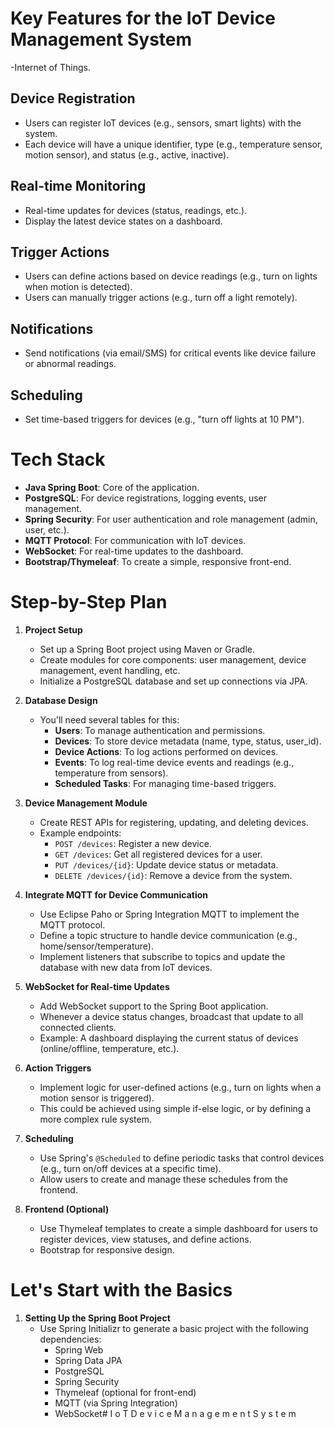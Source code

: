 # Key Features for the IoT Device Management System
-Internet of Things.

## Device Registration

- Users can register IoT devices (e.g., sensors, smart lights) with the system.
- Each device will have a unique identifier, type (e.g., temperature sensor, motion sensor), and status (e.g., active, inactive).

## Real-time Monitoring

- Real-time updates for devices (status, readings, etc.).
- Display the latest device states on a dashboard.

## Trigger Actions

- Users can define actions based on device readings (e.g., turn on lights when motion is detected).
- Users can manually trigger actions (e.g., turn off a light remotely).

## Notifications

- Send notifications (via email/SMS) for critical events like device failure or abnormal readings.

## Scheduling

- Set time-based triggers for devices (e.g., "turn off lights at 10 PM").

# Tech Stack

- **Java Spring Boot**: Core of the application.
- **PostgreSQL**: For device registrations, logging events, user management.
- **Spring Security**: For user authentication and role management (admin, user, etc.).
- **MQTT Protocol**: For communication with IoT devices.
- **WebSocket**: For real-time updates to the dashboard.
- **Bootstrap/Thymeleaf**: To create a simple, responsive front-end.

# Step-by-Step Plan

1. **Project Setup**
   - Set up a Spring Boot project using Maven or Gradle.
   - Create modules for core components: user management, device management, event handling, etc.
   - Initialize a PostgreSQL database and set up connections via JPA.

2. **Database Design**
   - You'll need several tables for this:
     - **Users**: To manage authentication and permissions.
     - **Devices**: To store device metadata (name, type, status, user_id).
     - **Device Actions**: To log actions performed on devices.
     - **Events**: To log real-time device events and readings (e.g., temperature from sensors).
     - **Scheduled Tasks**: For managing time-based triggers.

3. **Device Management Module**
   - Create REST APIs for registering, updating, and deleting devices.
   - Example endpoints:
     - `POST /devices`: Register a new device.
     - `GET /devices`: Get all registered devices for a user.
     - `PUT /devices/{id}`: Update device status or metadata.
     - `DELETE /devices/{id}`: Remove a device from the system.

4. **Integrate MQTT for Device Communication**
   - Use Eclipse Paho or Spring Integration MQTT to implement the MQTT protocol.
   - Define a topic structure to handle device communication (e.g., home/sensor/temperature).
   - Implement listeners that subscribe to topics and update the database with new data from IoT devices.

5. **WebSocket for Real-time Updates**
   - Add WebSocket support to the Spring Boot application.
   - Whenever a device status changes, broadcast that update to all connected clients.
   - Example: A dashboard displaying the current status of devices (online/offline, temperature, etc.).

6. **Action Triggers**
   - Implement logic for user-defined actions (e.g., turn on lights when a motion sensor is triggered).
   - This could be achieved using simple if-else logic, or by defining a more complex rule system.

7. **Scheduling**
   - Use Spring's `@Scheduled` to define periodic tasks that control devices (e.g., turn on/off devices at a specific time).
   - Allow users to create and manage these schedules from the frontend.

8. **Frontend (Optional)**
   - Use Thymeleaf templates to create a simple dashboard for users to register devices, view statuses, and define actions.
   - Bootstrap for responsive design.

# Let's Start with the Basics

1. **Setting Up the Spring Boot Project**
   - Use Spring Initializr to generate a basic project with the following dependencies:
     - Spring Web
     - Spring Data JPA
     - PostgreSQL
     - Spring Security
     - Thymeleaf (optional for front-end)
     - MQTT (via Spring Integration)
     - WebSocket#   I o T D e v i c e M a n a g e m e n t S y s t e m 
 
 
